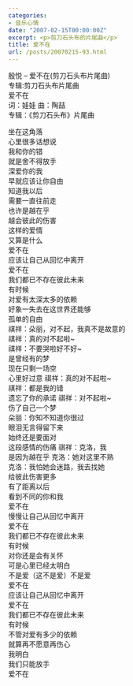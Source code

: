 ```yaml
---
categories:
- 音乐心情
date: "2007-02-15T00:00:00Z"
excerpt: <p>剪刀石头布的片尾曲</p>
title: 爱不在
url: /posts/20070215-93.html
---
```

殷悦 &#8211; 爱不在(剪刀石头布片尾曲)  
专辑:剪刀石头布片尾曲  
爱不在  
词：娃娃 曲：陶喆   
专辑：《剪刀石头布》片尾曲

坐在这角落  
心里很多话想说  
我和你的错  
就是舍不得放手  
深爱你的我  
早就应该让你自由  
知道我以后  
需要一直往前走  
也许是越在乎  
越会彼此的伤害  
这样的爱情  
又算是什么  
爱不在  
应该让自己从回忆中离开  
爱不在  
我们都已不存在彼此未来  
有时候  
对爱有太深太多的依赖  
好象一失去在这世界还能够  
孤单的自由  
祺祥：朵丽，对不起，我真不是故意的  
祺祥：真的对不起啦~  
祺祥：不要哭啦好不好~  
是曾经有的梦  
现在只剩一场空  
心里好过意 祺祥：真的对不起啦~  
祺祥：都是我的错  
遗忘了你的承诺 祺祥：对不起啦~  
伤了自己一个梦  
朵丽：你知不知道你很过  
眼泪无言得留下来  
始终还是要面对  
这段感情的伤痛 祺祥：克洛，我  
是因为越在乎 克洛：她对这里不熟  
克洛：我怕她会迷路，我去找她  
给彼此伤害更多  
有了距离以后  
看到不同的你和我  
爱不在  
慢慢让自己从回忆中离开  
爱不在  
我们都已不存在彼此未来  
有时候  
对你还是会有关怀  
可是心里已经太明白  
不是爱（这不是爱）不是爱  
爱不在  
应该让自己从回忆中离开  
爱不在  
我们都已不存在彼此未来  
有时候  
不管对爱有多少的依赖  
就算再不愿意再伤心  
我明白  
我们只能放手  
爱不在